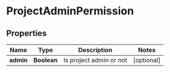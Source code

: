 
# ProjectAdminPermission

## Properties
Name | Type | Description | Notes
------------ | ------------- | ------------- | -------------
**admin** | **Boolean** | Is project admin or not |  [optional]



